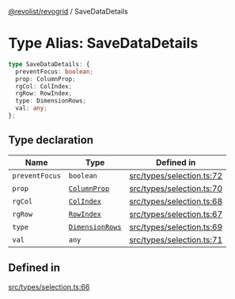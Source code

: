 [@revolist/revogrid](README.md) / SaveDataDetails

# Type Alias: SaveDataDetails

```ts
type SaveDataDetails: {
  preventFocus: boolean;
  prop: ColumnProp;
  rgCol: ColIndex;
  rgRow: RowIndex;
  type: DimensionRows;
  val: any;
};
```

## Type declaration

| Name | Type | Defined in |
| ------ | ------ | ------ |
| `preventFocus` | `boolean` | [src/types/selection.ts:72](https://github.com/revolist/revogrid/blob/6957d67da887b25ac544cadb80669dc782e7d7d6/src/types/selection.ts#L72) |
| `prop` | [`ColumnProp`](TypeAlias.ColumnProp.md) | [src/types/selection.ts:70](https://github.com/revolist/revogrid/blob/6957d67da887b25ac544cadb80669dc782e7d7d6/src/types/selection.ts#L70) |
| `rgCol` | [`ColIndex`](TypeAlias.ColIndex.md) | [src/types/selection.ts:68](https://github.com/revolist/revogrid/blob/6957d67da887b25ac544cadb80669dc782e7d7d6/src/types/selection.ts#L68) |
| `rgRow` | [`RowIndex`](TypeAlias.RowIndex.md) | [src/types/selection.ts:67](https://github.com/revolist/revogrid/blob/6957d67da887b25ac544cadb80669dc782e7d7d6/src/types/selection.ts#L67) |
| `type` | [`DimensionRows`](TypeAlias.DimensionRows.md) | [src/types/selection.ts:69](https://github.com/revolist/revogrid/blob/6957d67da887b25ac544cadb80669dc782e7d7d6/src/types/selection.ts#L69) |
| `val` | `any` | [src/types/selection.ts:71](https://github.com/revolist/revogrid/blob/6957d67da887b25ac544cadb80669dc782e7d7d6/src/types/selection.ts#L71) |

## Defined in

[src/types/selection.ts:66](https://github.com/revolist/revogrid/blob/6957d67da887b25ac544cadb80669dc782e7d7d6/src/types/selection.ts#L66)
